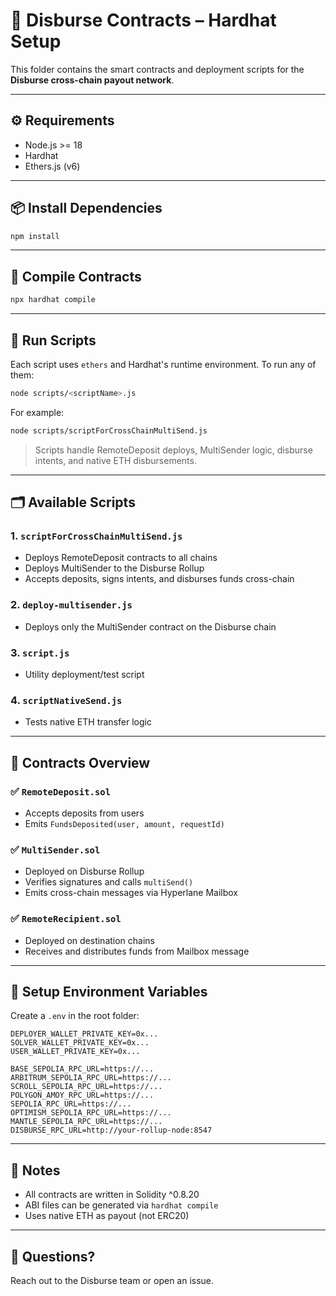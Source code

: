 # 🧱 Disburse Contracts – Hardhat Setup

This folder contains the smart contracts and deployment scripts for the **Disburse cross-chain payout network**.

---

## ⚙️ Requirements
- Node.js >= 18
- Hardhat
- Ethers.js (v6)

---

## 📦 Install Dependencies

```bash
npm install
```

---

## 🔧 Compile Contracts

```bash
npx hardhat compile
```

---

## 🧪 Run Scripts

Each script uses `ethers` and Hardhat's runtime environment. To run any of them:

```bash
node scripts/<scriptName>.js
```

For example:

```bash
node scripts/scriptForCrossChainMultiSend.js
```

> Scripts handle RemoteDeposit deploys, MultiSender logic, disburse intents, and native ETH disbursements.

---

## 🗂 Available Scripts

### 1. `scriptForCrossChainMultiSend.js`
- Deploys RemoteDeposit contracts to all chains
- Deploys MultiSender to the Disburse Rollup
- Accepts deposits, signs intents, and disburses funds cross-chain

### 2. `deploy-multisender.js`
- Deploys only the MultiSender contract on the Disburse chain

### 3. `script.js`
- Utility deployment/test script

### 4. `scriptNativeSend.js`
- Tests native ETH transfer logic

---

## 🧾 Contracts Overview

### ✅ `RemoteDeposit.sol`
- Accepts deposits from users
- Emits `FundsDeposited(user, amount, requestId)`

### ✅ `MultiSender.sol`
- Deployed on Disburse Rollup
- Verifies signatures and calls `multiSend()`
- Emits cross-chain messages via Hyperlane Mailbox

### ✅ `RemoteRecipient.sol`
- Deployed on destination chains
- Receives and distributes funds from Mailbox message

---

## 🔐 Setup Environment Variables

Create a `.env` in the root folder:

```env
DEPLOYER_WALLET_PRIVATE_KEY=0x...
SOLVER_WALLET_PRIVATE_KEY=0x...
USER_WALLET_PRIVATE_KEY=0x...

BASE_SEPOLIA_RPC_URL=https://...
ARBITRUM_SEPOLIA_RPC_URL=https://...
SCROLL_SEPOLIA_RPC_URL=https://...
POLYGON_AMOY_RPC_URL=https://...
SEPOLIA_RPC_URL=https://...
OPTIMISM_SEPOLIA_RPC_URL=https://...
MANTLE_SEPOLIA_RPC_URL=https://...
DISBURSE_RPC_URL=http://your-rollup-node:8547
```

---

## 🧠 Notes
- All contracts are written in Solidity ^0.8.20
- ABI files can be generated via `hardhat compile`
- Uses native ETH as payout (not ERC20)

---

## 🤝 Questions?
Reach out to the Disburse team or open an issue.

